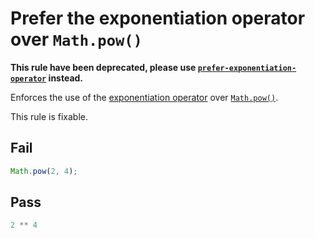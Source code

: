 # Prefer the exponentiation operator over `Math.pow()`

**This rule have been deprecated, please use [`prefer-exponentiation-operator`](https://eslint.org/docs/rules/prefer-exponentiation-operator) instead.**

Enforces the use of the [exponentiation operator](http://2ality.com/2016/02/exponentiation-operator.html) over [`Math.pow()`](https://developer.mozilla.org/en-US/docs/Web/JavaScript/Reference/Global_Objects/Math/pow).

This rule is fixable.


## Fail

```js
Math.pow(2, 4);
```


## Pass

```js
2 ** 4
```
